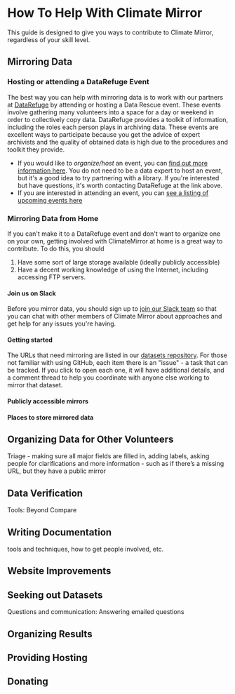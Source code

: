 # How To Help With Climate Mirror
This guide is designed to give you ways to contribute to Climate Mirror, regardless of your skill level.

## Mirroring Data
### Hosting or attending a DataRefuge Event
The best way you can help with mirroring data is to work with our partners at [DataRefuge](http://www.ppehlab.org/datarefuge)
by attending or hosting a Data Rescue event. These events involve gathering many volunteers into a space for a day or weekend
in order to collectively copy data. DataRefuge provides a toolkit of information, including the roles each person plays in
archiving data. These events are excellent ways to participate because you get the advice of expert archivists and the quality
of obtained data is high due to the procedures and toolkit they provide. 

 * If you would like to *organize/host* an event, you can [find out more information here](http://www.ppehlab.org/datarescue). 
 You do not need to be a data expert to host an event, but it's a good idea to try partnering with a library. If you're interested
 but have questions, it's worth contacting DataRefuge at the link above.
 * If you are interested in attending an event, you can [see a listing of upcoming events here](http://www.ppehlab.org/datarefuge)
 
### Mirroring Data from Home
If you can't make it to a DataRefuge event and don't want to organize one on your own, getting involved with ClimateMirror
at home is a great way to contribute. To do this, you should
1. Have some sort of large storage available (ideally publicly accessible)
2. Have a decent working knowledge of using the Internet, including accessing FTP servers.

#### Join us on Slack
Before you mirror data, you should sign up to [join our Slack team](https://climatemirrorslackinvite.herokuapp.com/)
so that you can chat with other members of Climate Mirror about approaches and get help for any issues you're having.

#### Getting started
The URLs that need mirroring are listed in our [datasets repository](https://github.com/climate-mirror/datasets/issues).
For those not familiar with using GitHub, each item there is an "issue" - a task that can be tracked. If you click to open each
one, it will have additional details, and a comment thread to help you coordinate with anyone else working to mirror that
dataset.

#### Publicly accessible mirrors

#### Places to store mirrored data

## Organizing Data for Other Volunteers
Triage - making sure all major fields are filled in, adding labels, asking people for clarifications and more information - such as if there’s a missing URL, but they have a public mirror

## Data Verification

Tools:
Beyond Compare



## Writing Documentation
tools and techniques, how to get people involved, etc.

## Website Improvements



## Seeking out Datasets

Questions and communication: Answering emailed questions

## Organizing Results

## Providing Hosting

## Donating

